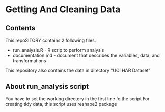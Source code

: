 Getting And Cleaning Data
======================

## Contents 
This repoSITORY contains 2 following files.
* run_analysis.R - R scrip to perform analysis
* documentation.md - document that describes the variables, data, and transformations

This repository also contains the data in directory "UCI HAR Dataset"

## About run_analysis script
You have to set the working directory in the first line fo the script 
For creating tidy data, this script uses reshape2 package